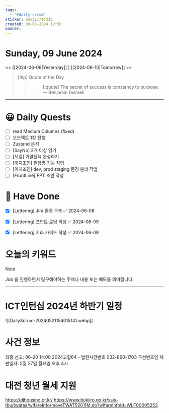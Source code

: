 ```yaml
---
tags:
  - "#daily-scrum"
sticker: emoji//1f33b
created: 09-06-2024 19:50
banner:
---
```

# Sunday, 09 June 2024
<< [[2024-06-08|Yesterday]] | [[2024-06-10|Tomorrow]] >>

> [!tip] Quote of the Day  
> > > [!quote] The secret of success is constancy to purpose.
> — Benjamin Disraeli

---

#  😀 Daily Quests
- [ ] read Medium Columns (fixed)
- [ ] 오브젝트 1장 진행
- [ ] Zustand 분석
- [ ] [SayNo] 2개 이상 읽기
- [ ] [모컴] 기말플젝 완성하기
- [ ] [이지조인] 현장명 기능 작업
- [ ] [이지조인] dev, prod staging 환경 분리 작업
- [ ] [FrontLine] PPT 초안 작성

# 🙂 Have Done
- [x] [Lettering] Jira 환경 구축 ✅ 2024-06-08
- [x] [Lettering] 프런트 로딩 작성 ✅ 2024-06-09
- [x] [Lettering] 지라 가이드 작성 ✅ 2024-06-09


# 오늘의 키워드

> [!NOTE]
> Job 을 진행하면서 탐구해야하는 주제나 내용 또는 메모를 의미합니다.


---
# ICT인턴십 2024년 하반기 일정
![[DailyScrum-20240521154015141.webp]]

# 사건 정보
최종 선고: 06-20 14:00
2024고합64 - 법원사건번호
032-860-1703
국선변호인
재판일자: 5월 27일 월요일 오후 4시

# 대전 청년 월세 지원
https://djhousing.or.kr/
https://www.bokjiro.go.kr/ssis-tbu/twataa/wlfareInfo/moveTWAT52011M.do?wlfareInfoId=WLF00005253
